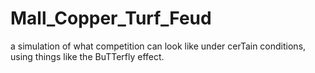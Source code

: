 # Mall_Copper_Turf_Feud
a simulation of what competition can look like under cerTain conditions, using things like the BuTTerfly effect.
